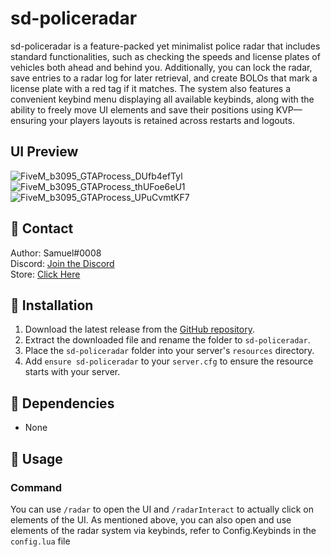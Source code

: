 # sd-policeradar

sd-policeradar is a feature-packed yet minimalist police radar that includes standard functionalities, such as checking the speeds and license plates of vehicles both ahead and behind you. Additionally, you can lock the radar, save entries to a radar log for later retrieval, and create BOLOs that mark a license plate with a red tag if it matches. The system also features a convenient keybind menu displaying all available keybinds, along with the ability to freely move UI elements and save their positions using KVP—ensuring your players layouts is retained across restarts and logouts.

## UI Preview
![FiveM_b3095_GTAProcess_DUfb4efTyl](https://github.com/user-attachments/assets/12aca732-b1da-4a59-813b-b06dd1fb72a2)
![FiveM_b3095_GTAProcess_thUFoe6eU1](https://github.com/user-attachments/assets/e325b6f7-139e-40dc-8580-4473d99ad540)
![FiveM_b3095_GTAProcess_UPuCvmtKF7](https://github.com/user-attachments/assets/9165f778-7129-450e-a548-0270beda0aee)



## 🔔 Contact

Author: Samuel#0008  
Discord: [Join the Discord](https://discord.gg/FzPehMQaBQ)  
Store: [Click Here](https://fivem.samueldev.shop)

## 💾 Installation

1. Download the latest release from the [GitHub repository](https://github.com/Samuels-Development/sd-policeradar/releases).
2. Extract the downloaded file and rename the folder to `sd-policeradar`.
3. Place the `sd-policeradar` folder into your server's `resources` directory.
4. Add `ensure sd-policeradar` to your `server.cfg` to ensure the resource starts with your server.


## 📖 Dependencies
- None

## 📖 Usage

### Command
You can use `/radar` to open the UI and `/radarInteract` to actually click on elements of the UI. As mentioned above, you can also open and use elements of the radar system via keybinds, refer to Config.Keybinds in the `config.lua` file
